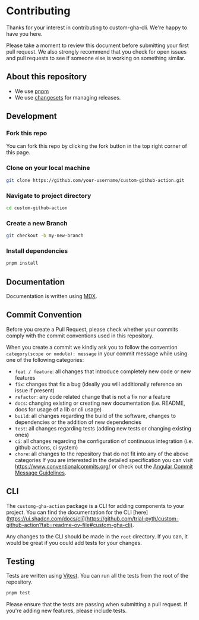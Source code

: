 # Contributing

Thanks for your interest in contributing to custom-gha-cli. We're happy to have you here.

Please take a moment to review this document before submitting your first pull request. We also strongly recommend that you check for open issues and pull requests to see if someone else is working on something similar.

## About this repository

- We use [pnpm](https://pnpm.io)
- We use [changesets](https://github.com/changesets/changesets) for managing releases.

## Development

### Fork this repo

You can fork this repo by clicking the fork button in the top right corner of this page.

### Clone on your local machine

```bash
git clone https://github.com/your-username/custom-github-action.git
```

### Navigate to project directory

```bash
cd custom-github-action
```

### Create a new Branch

```bash
git checkout -b my-new-branch
```

### Install dependencies

```bash
pnpm install
```

## Documentation

Documentation is written using [MDX](https://mdxjs.com).

## Commit Convention

Before you create a Pull Request, please check whether your commits comply with
the commit conventions used in this repository.

When you create a commit we kindly ask you to follow the convention
`category(scope or module): message` in your commit message while using one of
the following categories:

- `feat / feature`: all changes that introduce completely new code or new
  features
- `fix`: changes that fix a bug (ideally you will additionally reference an
  issue if present)
- `refactor`: any code related change that is not a fix nor a feature
- `docs`: changing existing or creating new documentation (i.e. README, docs for
  usage of a lib or cli usage)
- `build`: all changes regarding the build of the software, changes to
  dependencies or the addition of new dependencies
- `test`: all changes regarding tests (adding new tests or changing existing
  ones)
- `ci`: all changes regarding the configuration of continuous integration (i.e.
  github actions, ci system)
- `chore`: all changes to the repository that do not fit into any of the above
  categories
If you are interested in the detailed specification you can visit
https://www.conventionalcommits.org/ or check out the
[Angular Commit Message Guidelines](https://github.com/angular/angular/blob/22b96b9/CONTRIBUTING.md#-commit-message-guidelines).

## CLI

The `customg-gha-action` package is a CLI for adding components to your project. You can find the documentation for the CLI [here](https://ui.shadcn.com/docs/cli](https://github.com/trial-pyth/custom-github-action?tab=readme-ov-file#custom-gha-cli).

Any changes to the CLI should be made in the `root` directory. If you can, it would be great if you could add tests for your changes.

## Testing

Tests are written using [Vitest](https://vitest.dev). You can run all the tests from the root of the repository.

```bash
pnpm test
```

Please ensure that the tests are passing when submitting a pull request. If you're adding new features, please include tests.

